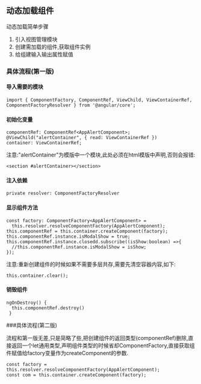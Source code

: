 ## 动态加载组件

动态加载简单步骤

1. 引入视图管理模块
2. 创建需加载的组件,获取组件实例
3. 给组建输入输出属性赋值

### 具体流程(第一版)

#### 导入需要的模块

	import { ComponentFactory, ComponentRef, ViewChild, ViewContainerRef, ComponentFactoryResolver } from '@angular/core';

#### 初始化变量

	componentRef: ComponentRef<AppAlertComponent>;
	@ViewChild("alertContainer", { read: ViewContainerRef }) 
	container: ViewContainerRef;

注意:"alertContainer"为模版中一个模块,此处必须在html模版中声明,否则会报错:

	<section #alertContainer></section>

#### 注入依赖

	private resolver: ComponentFactoryResolver

#### 显示组件方法

	const factory: ComponentFactory<AppAlertComponent> =
      this.resolver.resolveComponentFactory(AppAlertComponent);
    this.componentRef = this.container.createComponent(factory);
    this.componentRef.instance.isModalShow = true;
    this.componentRef.instance.closedd.subscribe((isShow:boolean) =>{
      //this.componentRef.instance.isModalShow = isShow;
    });
注意:重新创建组件的时候如果不需要多层共存,需要先清空容器内容,如下:

	this.container.clear();

#### 销毁组件

	ngOnDestroy() {
	  this.componentRef.destroy()
	 }


###具体流程(第二版)

流程和第一版无差,只是简略了些,把创建组件的返回类型(componentRef)删除,直接返回一个let通用类型,声明组件类型的时候省却ComponentFactory<AppAlertComponent>,直接获取组件赋值给factory变量作为createComponent的参数.

	const factory = this.resolver.resolveComponentFactory(AppAlertComponent);
    const com = this.container.createComponent(factory);